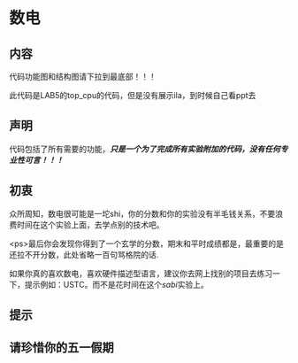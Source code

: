 # 数电

## 内容

代码功能图和结构图请下拉到最底部！！！

此代码是LAB5的top_cpu的代码，但是没有展示ila，到时候自己看ppt去

## 声明
代码包括了所有需要的功能，***只是一个为了完成所有实验附加的代码，没有任何专业性可言！！！***

## 初衷

  众所周知，数电很可能是一坨shi，你的分数和你的实验没有半毛钱关系，不要浪费时间在这个实验上面，去学点别的技术吧。
  
\<ps\>最后你会发现你得到了一个玄学的分数，期末和平时成绩都是，最重要的是还拉不开分数，此处省略一百句骂格院的话.

  如果你真的喜欢数电，喜欢硬件描述型语言，建议你去网上找别的项目去练习一下，提示例如：USTC。而不是花时间在这个*sabi*实验上。
  
## 提示 
## 请珍惜你的五一假期
